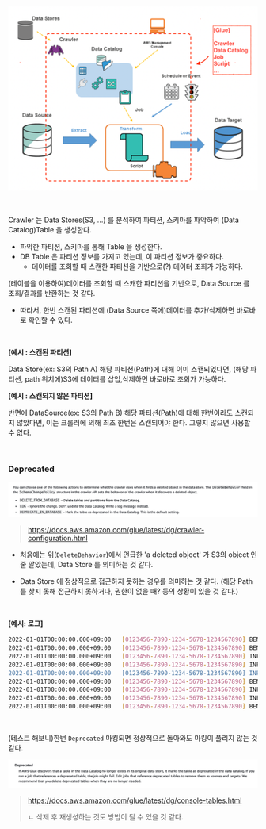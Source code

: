 ![](../images/[AWS]%20Glue_43.png)

<br>

Crawler 는 Data Stores(S3, ...) 를 분석하여 파티션, 스키마를 파악하여 (Data Catalog)Table 을 생성한다.
- 파악한 파티션, 스키마를 통해 Table 을 생성한다.
- DB Table 은 파티션 정보를 가지고 있는데, 이 파티션 정보가 중요하다.
  - 데이터를 조회할 때 스캔한 파티션을 기반으로(?) 데이터 조회가 가능하다.

(테이블을 이용하여)데이터를 조회할 때 스캐한 파티션을 기반으로, Data Source 를 조회/결과를 반환하는 것 같다.
- 따라서, 한번 스캔된 파티션에 (Data Source 쪽에)데이터를 추가/삭제하면 바로바로 확인할 수 있다.

<br>

**[예시 : 스캔된 파티션]**

Data Store(ex: S3의 Path A) 해당 파티션(Path)에 대해 이미 스캔되었다면, (해당 파티션, path 위치에)S3에 데이터를 삽입,삭제하면 바로바로 조회가 가능하다.

**[예시 : 스캔되지 않은 파티션]**

반면에 DataSource(ex: S3의 Path B) 해당 파티션(Path)에 대해 한번이라도 스캔되지 않았다면, 이는 크롤러에 의해 최초 한번은 스캔되어야 한다. 그렇지 않으면 사용할 수 없다.

<br>

### Deprecated

![](../images/[AWS]%20Glue_44.png)

> https://docs.aws.amazon.com/glue/latest/dg/crawler-configuration.html

- 처음에는 위(`DeleteBehavior`)에서 언급한 'a deleted object' 가 S3의 object 인 줄 알았는데, Data Store 를 의미하는 것 같다.

- Data Store 에 정상적으로 접근하지 못하는 경우를 의미하는 것 같다. (해당 Path 를 찾지 못해 접근하지 못하거나, 권한이 없을 때? 등의 상황이 있을 것 같다.)

<br>

**[예시: 로그]**

```sh
2022-01-01T00:00:00.000+09:00	[0123456-7890-1234-5678-1234567890] BENCHMARK : Running Start Crawl for Crawler {크롤러명}
2022-01-01T00:00:00.000+09:00	[0123456-7890-1234-5678-1234567890] BENCHMARK : Classification complete, writing results to database {DB명}
2022-01-01T00:00:00.000+09:00	[0123456-7890-1234-5678-1234567890] INFO : Crawler configured with SchemaChangePolicy {"UpdateBehavior":"LOG","DeleteBehavior":"DEPRECATE_IN_DATABASE"}.
2022-01-01T00:00:00.000+09:00	[0123456-7890-1234-5678-1234567890] INFO : Table {테이블명} is marked deprecated because a matching schema was not found at the table's location.
2022-01-01T00:00:00.000+09:00	[0123456-7890-1234-5678-1234567890] INFO : Found partition of table {테이블명} with partition values [1, A, C, 2] with no matching schema at the partition's S3 location
2022-01-01T00:00:00.000+09:00	[0123456-7890-1234-5678-1234567890] BENCHMARK : Finished writing to Catalog
2022-01-01T00:00:00.000+09:00	[0123456-7890-1234-5678-1234567890] INFO : Run Summary For TABLE:
2022-01-01T00:00:00.000+09:00	[0123456-7890-1234-5678-1234567890] INFO : UPDATE: 1
2022-01-01T00:00:00.000+09:00	[0123456-7890-1234-5678-1234567890] BENCHMARK : Crawler has finished running and is in state READY
```

<br>

(테스트 해보니)한번 `Deprecated` 마킹되면 정상적으로 돌아와도 마킹이 풀리지 않는 것 같다.

![](../images/[AWS]%20Glue_25.png)

> https://docs.aws.amazon.com/glue/latest/dg/console-tables.html
> 
> ㄴ 삭제 후 재생성하는 것도 방법이 될 수 있을 것 같다.